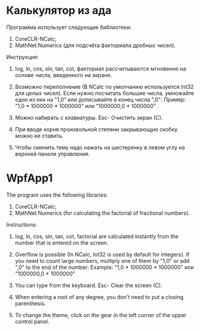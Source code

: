 # Калькулятор из ада
Программа использует следующие библиотеки:
1. CoreCLR-NCalc;
2. MathNet.Numerics (для подсчёта факториала дробных чисел).

Инструкция:
1. log, ln, cos, sin, tan, cot, факториал рассчитываются мгновенно на основе числа, введенного на экране.

2. Возможно переполнение (В NCalc по умолчанию используется Int32 для целых чисел). Если нужно посчитать большие числа, умножайте одно из них на "1,0" или дописывайте в конец числа ",0":
Пример: "1,0 * 1000000 * 1000000" или "1000000,0 * 1000000"

3. Можно набирать с клавиатуры. Esc- Очистить экран (С).

4. При вводе корня произвольной степени закрывающую скобку можно не ставить.

5. Чтобы сменить тему надо нажать на шестеренку в левом углу на верхней панели управления.

# WpfApp1
 The program uses the following libraries:
1. CoreCLR-NCalc;
2. MathNet.Numerics (for calculating the factorial of fractional numbers).

Instructions: 
1. log, ln, cos, sin, tan, cot, factorial are calculated instantly from the number that is entered on the screen.

2. Overflow is possible (In NCalc, Int32 is used by default for integers). If you need to count large numbers, multiply one of them by "1,0" or add ",0" to the end of the number: Example: "1,0 * 1000000 * 1000000" или "1000000,0 * 1000000"

3. You can type from the keyboard. Esc- Clear the screen (C).

4. When entering a root of any degree, you don't need to put a closing parenthesis.

5. To change the theme, click on the gear in the left corner of the upper control panel.